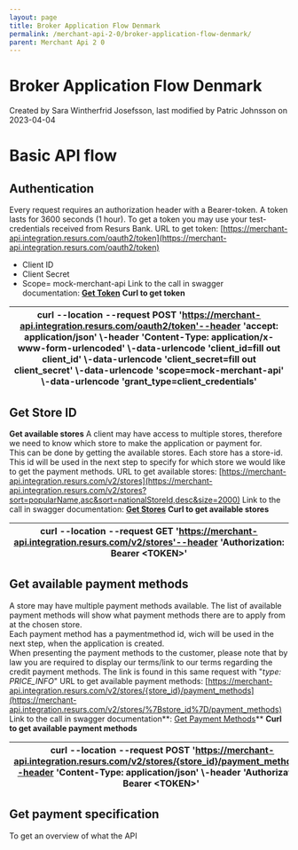 ```yaml
---
layout: page
title: Broker Application Flow Denmark
permalink: /merchant-api-2-0/broker-application-flow-denmark/
parent: Merchant Api 2 0
---
```



# Broker Application Flow Denmark 
Created by Sara Wintherfrid Josefsson, last modified by Patric Johnsson
on 2023-04-04
# **Basic API flow**
## **Authentication**
Every request requires an authorization header with a Bearer-token. A
token lasts for 3600 seconds (1 hour). To get a token you may use your
test-credentials received from Resurs Bank.
URL to get
token: [https://merchant-api.integration.resurs.com/oauth2/token](https://merchant-api.integration.resurs.com/oauth2/token)
- Client ID
- Client Secret
- Scope= mock-merchant-api
Link to the call in swagger documentation: **[Get
Token](https://merchant-api.integration.resurs.com/docs/oauth2#/Oauth2%20token%20resource/authorizeObject_1_1)**
**Curl to get token**
  
| curl --location --request POST 'https://merchant-api.integration.resurs.com/oauth2/token'--header 'accept: application/json' \\-header 'Content-Type: application/x-www-form-urlencoded' \\-data-urlencode 'client_id=fill out client_id' \\-data-urlencode 'client_secret=fill out client_secret' \\-data-urlencode 'scope=mock-merchant-api' \\-data-urlencode 'grant_type=client_credentials' |
|--------------------------------------------------------------------------------------------------------------------------------------------------------------------------------------------------------------------------------------------------------------------------------------------------------------------------------------------------------------------------------------------------|
  
## **Get Store ID**
**Get available stores**
A client may have access to multiple stores, therefore we need to know
which store to make the application or payment for.  
This can be done by getting the available stores. Each store has a
store-id. This id will be used in the next step to specify for which
store we would like to get the payment methods.
URL to get available
stores: [https://merchant-api.integration.resurs.com/v2/stores](https://merchant-api.integration.resurs.com/v2/stores?sort=popularName,asc&sort=nationalStoreId,desc&size=2000)
Link to the call in swagger documentation: **[Get
Stores](https://merchant-api.integration.resurs.com/docs/v2/merchant_stores_v2#/Store%20information/getStores)**
**Curl to get available stores**
  
| curl --location --request GET 'https://merchant-api.integration.resurs.com/v2/stores'--header 'Authorization: Bearer \<TOKEN\>' |
|---------------------------------------------------------------------------------------------------------------------------------|
  
  
## **Get available payment methods**
A store may have multiple payment methods available. The list of
available payment methods will show what payment methods there are to
apply from at the chosen store.  
Each payment method has a paymentmethod id, wich will be used in the
next step, when the application is created.  
When presenting the payment methods to the customer, please note that by
law you are required to display our terms/link to our terms regarding
the credit payment methods. The link is found in this same request with
"*type: PRICE_INFO*"
URL to get available payment
methods: [https://merchant-api.integration.resurs.com/v2/stores/{store_id}/payment_methods](https://merchant-api.integration.resurs.com/v2/stores/%7Bstore_id%7D/payment_methods)
Link to the call in swagger documentation**: [Get Payment
Methods](https://merchant-api.integration.resurs.com/docs/v2/merchant_stores_v2#/Payment%20methods%20information/getPaymentMethodsByStore)**
**Curl to get available payment methods**
  
| curl --location --request POST 'https://merchant-api.integration.resurs.com/v2/stores/{store_id}/payment_methods'--header 'Content-Type: application/json' \\-header 'Authorization: Bearer \<TOKEN\>'  |
|---------------------------------------------------------------------------------------------------------------------------------------------------------------------------------------------------------|
  
## **Get payment specification**
To get an overview of what the API 

